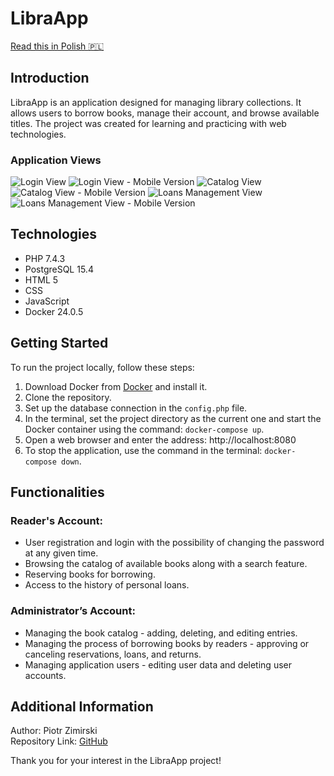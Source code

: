 # LibraApp

[Read this in Polish :poland:](README-PL.md)

## Introduction
LibraApp is an application designed for managing library collections. It allows users to borrow books, manage their account, and browse available titles. The project was created for learning and practicing with web technologies.

### Application Views
![Login View](/public/img/screenshots/login-screen.JPG)
![Login View - Mobile Version](/public/img/screenshots/login-screen-mobile.JPG)
![Catalog View](/public/img/screenshots/catalog-view.jpg)
![Catalog View - Mobile Version](/public/img/screenshots/catalog-view-mobile.JPG)
![Loans Management View](/public/img/screenshots/loans-view.JPG)
![Loans Management View - Mobile Version](/public/img/screenshots/loans-view-mobile.JPG)

## Technologies
- PHP 7.4.3
- PostgreSQL 15.4
- HTML 5
- CSS
- JavaScript
- Docker 24.0.5

## Getting Started
To run the project locally, follow these steps:
1. Download Docker from [Docker](https://www.docker.com/) and install it.
2. Clone the repository.
3. Set up the database connection in the `config.php` file.
4. In the terminal, set the project directory as the current one and start the Docker container using the command: `docker-compose up`.
5. Open a web browser and enter the address: http://localhost:8080
6. To stop the application, use the command in the terminal: `docker-compose down`.

## Functionalities
### Reader's Account:
- User registration and login with the possibility of changing the password at any given time.
- Browsing the catalog of available books along with a search feature.
- Reserving books for borrowing.
- Access to the history of personal loans.

### Administrator’s Account:
- Managing the book catalog - adding, deleting, and editing entries.
- Managing the process of borrowing books by readers - approving or canceling reservations, loans, and returns.
- Managing application users - editing user data and deleting user accounts.

## Additional Information
Author: Piotr Zimirski  
Repository Link: [GitHub](https://github.com/ZimmerPM/)

Thank you for your interest in the LibraApp project!
